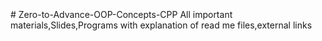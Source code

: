 <img src="/Some%20extra%20concepts/logo.jpg" style="height: 60vh; margin-left: 200vh;">
# Zero-to-Advance-OOP-Concepts-CPP
All important materials,Slides,Programs with explanation of read me files,external links

